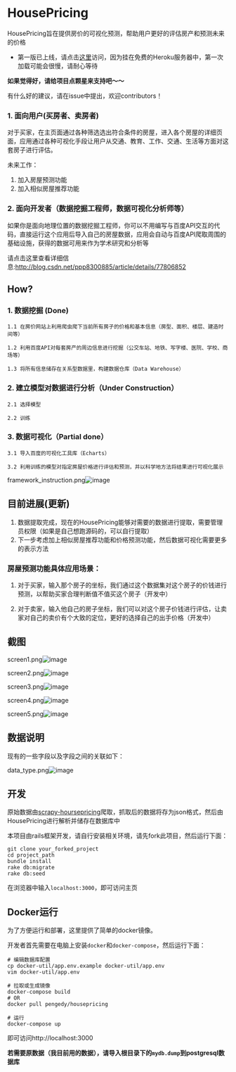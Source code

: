# HousePricing

HousePricing旨在提供房价的可视化预测，帮助用户更好的评估房产和预测未来的价格

- 第一版已上线，请点击[这里](https://house-pricing.herokuapp.com/)访问，因为挂在免费的Heroku服务器中，第一次加载可能会很慢，请耐心等待

**如果觉得好，请给项目点颗星来支持吧～～** 

有什么好的建议，请在issue中提出，欢迎contributors！

### 1. 面向用户(买房者、卖房者)

对于买家，在主页面通过各种筛选选出符合条件的房屋，进入各个房屋的详细页面，应用通过各种可视化手段让用户从交通、教育、工作、交通、生活等方面对这套房子进行评估。

未来工作：

1. 加入房屋预测功能
2. 加入相似房屋推荐功能

### 2. 面向开发者（数据挖掘工程师，数据可视化分析师等）

如果你是面向地理位置的数据挖掘工程师，你可以不用编写与百度API交互的代码，直接运行这个应用后导入自己的房屋数据，应用会自动与百度API爬取周围的基础设施，获得的数据可用来作为学术研究和分析等

请点击这里查看详细信息:http://blog.csdn.net/ppp8300885/article/details/77806852

## How?

### 1. 数据挖掘 (Done)

    1.1 在房价网站上利用爬虫爬下当前所有房子的价格和基本信息（房型、面积、楼层、建造时间等）
  
    1.2 利用百度API对每套房产的周边信息进行挖掘（公交车站、地铁、写字楼、医院、学校、商场等）
  
    1.3 将所有信息储存在关系型数据里，构建数据仓库（Data Warehouse）

### 2. 建立模型对数据进行分析（Under Construction）

    2.1 选择模型

    2.2 训练

### 3. 数据可视化（Partial done）

    3.1 导入百度的可视化工具库（Echarts）

    3.2 利用训练的模型对指定房屋价格进行评估和预测，并以科学地方法将结果进行可视化展示
    

framework_instruction.png![image](https://user-images.githubusercontent.com/11887913/111412866-297db080-8718-11eb-8b9c-54238356862d.png)


## 目前进展(更新)

1. 数据提取完成，现在的HousePricing能够对需要的数据进行提取，需要管理员权限（如果是自己想跑源码的，可以自行提取）
2. 下一步考虑加上相似房屋推荐功能和价格预测功能，然后数据可视化需要更多的表示方法

### 房屋预测功能具体应用场景：

1. 对于买家，输入那个房子的坐标，我们通过这个数据集对这个房子的价钱进行预测，以帮助买家合理判断值不值买这个房子（开发中）

2. 对于卖家，输入他自己的房子坐标，我们可以对这个房子价钱进行评估，让卖家对自己的卖价有个大致的定位，更好的选择自己的出手价格（开发中）


## 截图

screen1.png![image](https://user-images.githubusercontent.com/11887913/111412970-55993180-8718-11eb-8918-83324c8ff110.png)

screen2.png![image](https://user-images.githubusercontent.com/11887913/111412977-59c54f00-8718-11eb-88d2-a3340ee75dd7.png)

screen3.png![image](https://user-images.githubusercontent.com/11887913/111412984-5c27a900-8718-11eb-8712-c5309b1060c7.png)

screen4.png![image](https://user-images.githubusercontent.com/11887913/111412989-5f229980-8718-11eb-87fe-10d1e07e874f.png)

screen5.png![image](https://user-images.githubusercontent.com/11887913/111412997-621d8a00-8718-11eb-9a93-a1ed1d76038b.png)


## 数据说明

现有的一些字段以及字段之间的关联如下：

data_type.png![image](https://user-images.githubusercontent.com/11887913/111413034-73ff2d00-8718-11eb-9ced-77b629920c9c.png)


## 开发

原始数据由[scrapy-hoursepricing](https://github.com/PENGZhaoqing/scrapy-hoursepricing)爬取，抓取后的数据将存为json格式，然后由HousePricing进行解析并储存在数据库中

本项目由rails框架开发，请自行安装相关环境，请先fork此项目，然后运行下面：

```
git clone your_forked_project
cd project_path
bundle install
rake db:migrate
rake db:seed
```

在浏览器中输入`localhost:3000`，即可访问主页

## Docker运行

为了方便运行和部署，这里提供了简单的docker镜像。

开发者首先需要在电脑上安装`docker`和`docker-compose`，然后运行下面：

```
# 编辑数据库配置
cp docker-util/app.env.example docker-util/app.env
vim docker-util/app.env

# 拉取或生成镜像
docker-compose build
# OR
docker pull pengedy/housepricing

# 运行
docker-compose up
```

即可访问http://localhost:3000

**若需要原数据（我目前用的数据），请导入根目录下的`mydb.dump`到postgresql数据库**

